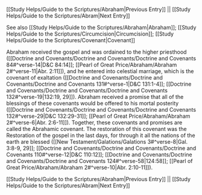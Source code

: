 [[Study Helps/Guide to the Scriptures/Abraham|Previous Entry]]  ||  [[Study Helps/Guide to the Scriptures/Abram|Next Entry]]

 See also [[Study Helps/Guide to the Scriptures/Abraham|Abraham]]; [[Study Helps/Guide to the Scriptures/Circumcision|Circumcision]]; [[Study Helps/Guide to the Scriptures/Covenant|Covenant]]

 Abraham received the gospel and was ordained to the higher priesthood ([[Doctrine and Covenants/Doctrine and Covenants/Doctrine and Covenants 84#^verse-14|D&C 84:14]]; [[Pearl of Great Price/Abraham/Abraham 2#^verse-11|Abr. 2:11]]), and he entered into celestial marriage, which is the covenant of exaltation ([[Doctrine and Covenants/Doctrine and Covenants/Doctrine and Covenants 131#^verse-1|D&C 131:1-4]]; [[Doctrine and Covenants/Doctrine and Covenants/Doctrine and Covenants 132#^verse-19|132:19, 29]]). Abraham received a promise that all of the blessings of these covenants would be offered to his mortal posterity ([[Doctrine and Covenants/Doctrine and Covenants/Doctrine and Covenants 132#^verse-29|D&C 132:29-31]]; [[Pearl of Great Price/Abraham/Abraham 2#^verse-6|Abr. 2:6-11]]). Together, these covenants and promises are called the Abrahamic covenant. The restoration of this covenant was the Restoration of the gospel in the last days, for through it all the nations of the earth are blessed ([[New Testament/Galations/Galations 3#^verse-8|Gal. 3:8-9, 29]]; [[Doctrine and Covenants/Doctrine and Covenants/Doctrine and Covenants 110#^verse-12|D&C 110:12]]; [[Doctrine and Covenants/Doctrine and Covenants/Doctrine and Covenants 124#^verse-58|124:58]]; [[Pearl of Great Price/Abraham/Abraham 2#^verse-10|Abr. 2:10-11]]).

[[Study Helps/Guide to the Scriptures/Abraham|Previous Entry]]  ||  [[Study Helps/Guide to the Scriptures/Abram|Next Entry]]